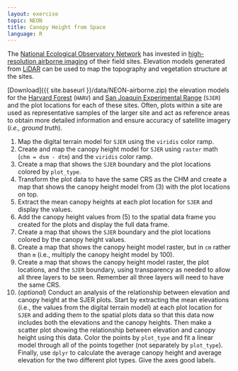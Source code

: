 ```yaml
---
layout: exercise
topic: NEON
title: Canopy Height from Space
language: R
---
```


The [National Ecological Observatory Network](http://www.neonscience.org) has invested in [high-resolution airborne imaging](http://www.neonscience.org/data-resources/get-data/airborne-data) of their field sites. 
Elevation models generated from [LiDAR](http://neondataskills.org/self-paced-tutorial/1_About-LiDAR-Data-Light-Detection-and-Ranging_Activity1/) can be used to map the topography and vegetation structure at the sites.

[Download]({{ site.baseurl }}/data/NEON-airborne.zip) the elevation models for the [Harvard Forest](http://harvardforest.fas.harvard.edu/) (`HARV`) and [San Joaquin Experimental Range](http://www.fs.fed.us/psw/ef/san_joaquin/) (`SJER`) 
and the plot locations for each of these sites. 
Often, plots within a site are used as representative samples of the larger site 
and act as reference areas to obtain more detailed information and ensure 
accuracy of satellite imagery (*i.e., ground truth*).

1. Map the digital terrain model for `SJER` using the `viridis` color ramp.
2. Create and map the canopy height model for `SJER` using `raster` math (`chm = dsm - dtm`) and the `viridis` color ramp.
3. Create a map that shows the `SJER` boundary and the plot locations colored by `plot_type`.
4. Transform the plot data to have the same CRS as the CHM and create a map that shows the canopy height model from (3) with the plot locations on top.
5. Extract the mean canopy heights at each plot location for `SJER` and display the values.
6. Add the canopy height values from (5) to the spatial data frame you created for the plots and display the full data frame.
7. Create a map that shows the `SJER` boundary and the plot locations colored by the canopy height values.
8. Create a map that shows the canopy height model raster, but in `cm` rather than `m` (i.e., multiply the canopy height model by 100).
9. Create a map that shows the canopy height model raster, the plot locations, and the `SJER` boundary, using transparency as needed to allow all three layers to be seen. Remember all three layers will need to have the same CRS.
10. (*optional*) Conduct an analysis of the relationship between elevation and canopy height at the SJER plots. Start by extracting the mean elevations (i.e., the values from the digital terrain model) at each plot location for `SJER` and adding them to the spatial plots data so that this data now includes both the elevations and the canopy heights. Then make a scatter plot showing the relationship between elevation and canopy height using this data. Color the points by `plot_type` and fit a linear model through all of the points together (not separately by `plot_type`). Finally, use `dplyr` to calculate the average canopy height and average elevation for the two different plot types. Give the axes good labels.